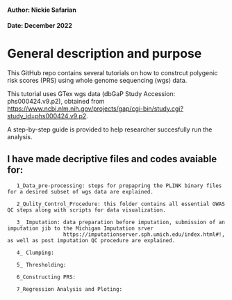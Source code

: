 
####  **Author: Nickie Safarian**
#### **Date: December 2022**


# General description and purpose

This GitHub repo contains several tutorials on how to constrcut polygenic risk scores (PRS) using whole genome sequencing (wgs) data.

This tutorial uses GTex wgs data (dbGaP Study Accession: phs000424.v9.p2), obtained from https://www.ncbi.nlm.nih.gov/projects/gap/cgi-bin/study.cgi?study_id=phs000424.v9.p2.

A step-by-step guide is provided to help researcher succesfully run the analysis.  

## I have made decriptive files and codes avaiable for: 

       1_Data_pre-processing: steps for prepapring the PLINK binary files for a desired subset of wgs data are explained. 

       2_Qulity_Control_Procedure: this folder contains all essential GWAS QC steps along with scripts for data visualization.
       
       3_ Imputation: data preparation before imputation, submission of an imputation jib to the Michigan Imputation srver 
                      https://imputationserver.sph.umich.edu/index.html#!, as well as post imputation QC procedure are explained.
                      
       4_ Clumping:
       
       5_ Thresholding:
       
       6_Constructing PRS:
       
       7_Regression Analysis and Ploting:
                                    
